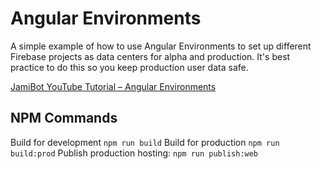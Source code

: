 # Angular Environments

A simple example of how to use Angular Environments to set up different Firebase projects as data centers for alpha and production. It's best practice to do this so you keep production user data safe.

[JamiBot YouTube Tutorial – Angular Environments](https://youtu.be/6WJ8kObLSiQ)

## NPM Commands

Build for development `npm run build`
Build for production `npm run build:prod`
Publish production hosting: `npm run publish:web`
